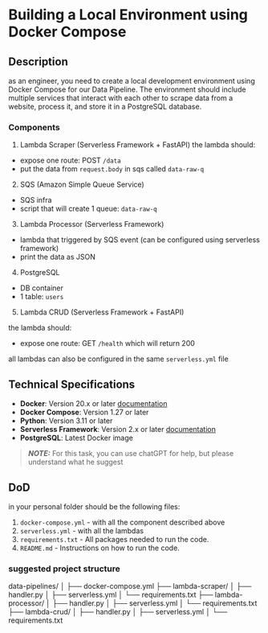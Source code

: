 # Building a Local Environment using Docker Compose

## Description

as an engineer, you need to create a local development environment using Docker Compose for our Data Pipeline. The environment should include multiple services that interact with each other to scrape data from a website, process it, and store it in a PostgreSQL database.

### Components

1. Lambda Scraper (Serverless Framework + FastAPI)
the lambda should:

  - expose one route: POST `/data`
  - put the data from `request.body` in sqs called `data-raw-q`

2. SQS (Amazon Simple Queue Service)

- SQS infra
- script that will create 1 queue: `data-raw-q`

3. Lambda Processor (Serverless Framework)

- lambda that triggered by SQS event (can be configured using serverless framework)
- print the data as JSON

4. PostgreSQL

- DB container
- 1 table: `users`

5. Lambda CRUD (Serverless Framework + FastAPI)

the lambda should:

- expose one route: GET `/health` which will return 200

all lambdas can also be configured in the same `serverless.yml` file


## Technical Specifications

- **Docker**: Version 20.x or later [documentation](https://www.docker.com/)
- **Docker Compose**: Version 1.27 or later 
- **Python**: Version 3.11 or later
- **Serverless Framework**: Version 2.x or later [documentation](https://www.serverless.com/framework/docs/getting-started)
- **PostgreSQL**: Latest Docker image

> **_NOTE:_**  For this task, you can use chatGPT for help, but please understand what he suggest

## DoD

in your personal folder should be the following files:

1. `docker-compose.yml` - with all the component described above
2. `serverless.yml`  - with all the lambdas
3. `requirements.txt` - All packages needed to run the code.
4. `README.md` - Instructions on how to run the code.

### suggested project structure

data-pipelines/
│
├── docker-compose.yml
├── lambda-scraper/
│ ├── handler.py
│ ├── serverless.yml
│ └── requirements.txt
├── lambda-processor/
│ ├── handler.py
│ ├── serverless.yml
│ └── requirements.txt
├── lambda-crud/
│ ├── handler.py
│ ├── serverless.yml
│ └── requirements.txt
